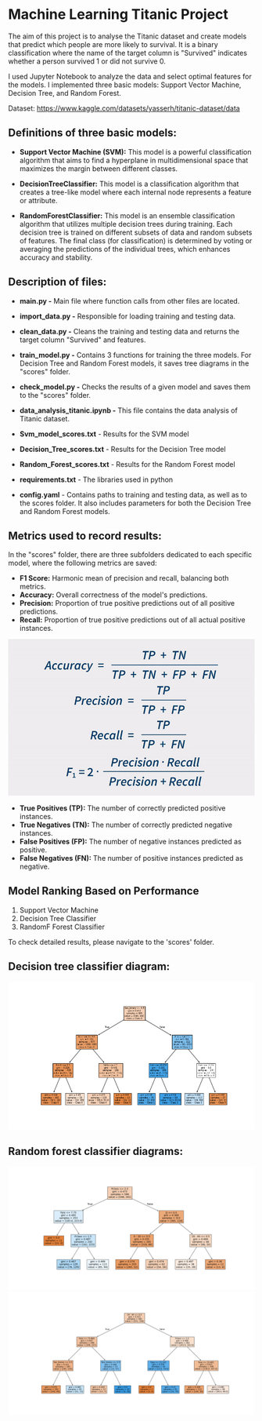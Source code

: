 # Machine Learning Titanic Project

The aim of this project is to analyse the Titanic dataset and create models that predict which people are more likely to survival. It is a binary classification where the name of the target column is "Survived" indicates whether a person survived 1 or did not survive 0.

I used Jupyter Notebook to analyze the data and select optimal features for the models. I implemented three basic models: Support Vector Machine, Decision Tree, and Random Forest.

Dataset: https://www.kaggle.com/datasets/yasserh/titanic-dataset/data
## Definitions of three basic models:

- **Support Vector Machine (SVM):**
  This model is a powerful classification algorithm that aims to find a hyperplane in multidimensional space that maximizes the margin between different classes.

- **DecisionTreeClassifier:**
  This model is a classification algorithm that creates a tree-like model where each internal node represents a feature or attribute.

- **RandomForestClassifier:**
  This model is an ensemble classification algorithm that utilizes multiple decision trees during training. Each decision tree is trained on different subsets of data and random subsets of features. The final class (for classification) is determined by voting or averaging the predictions of the individual trees, which enhances accuracy and stability.

## Description of files:
- **main.py -**
  Main file where function calls from other files are located.

- **import_data.py -**
  Responsible for loading training and testing data.

- **clean_data.py -**
  Cleans the training and testing data and returns the target column "Survived" and features.

- **train_model.py -**
  Contains 3 functions for training the three models. For Decision Tree and Random Forest models, it saves tree diagrams in the "scores" folder.

- **check_model.py -**
  Checks the results of a given model and saves them to the "scores" folder.

- **data_analysis_titanic.ipynb -** 
  This file contains the data analysis of Titanic dataset.

- **Svm_model_scores.txt** - Results for the SVM model

- **Decision_Tree_scores.txt** - Results for the Decision Tree model

- **Random_Forest_scores.txt** - Results for the Random Forest model

- **requirements.txt** - The libraries used in python

- **config.yaml** - Contains paths to training and testing data, as well as to the scores folder. It also includes parameters for both the Decision Tree and Random Forest models.

## Metrics used to record results:

In the "scores" folder, there are three subfolders dedicated to each specific model, where the following metrics are saved:

- **F1 Score:** Harmonic mean of precision and recall, balancing both metrics.
- **Accuracy:** Overall correctness of the model's predictions.
- **Precision:** Proportion of true positive predictions out of all positive predictions.
- **Recall:** Proportion of true positive predictions out of all actual positive instances.

![Screenshot](https://github.com/krystianbrynski/KrystianrBry_ML_Titanic/blob/main/Project_Titanic/photos/Screenshoot.png)

- **True Positives (TP):** The number of correctly predicted positive instances.
- **True Negatives (TN):** The number of correctly predicted negative instances.
- **False Positives (FP):** The number of negative instances predicted as positive.
- **False Negatives (FN):** The number of positive instances predicted as negative.


## Model Ranking Based on Performance

1. Support Vector Machine 
2. Decision Tree Classifier
3. RandomF Forest Classifier

To check detailed results, please navigate to the 'scores' folder.

## Decision tree classifier diagram: 

![Screenshot](https://github.com/krystianbrynski/KrystianrBry_ML_Titanic/blob/main/Project_Titanic/scores/Decision_Tree_scores/decision_tree_plot.png)

## Random forest classifier diagrams: 

![Screenshot](https://github.com/krystianbrynski/KrystianrBry_ML_Titanic/blob/main/Project_Titanic/scores/Random_Forest_scores/decision_tree_1.png)
![Screenshot](https://github.com/krystianbrynski/KrystianrBry_ML_Titanic/blob/main/Project_Titanic/scores/Random_Forest_scores/decision_tree_2.png)



